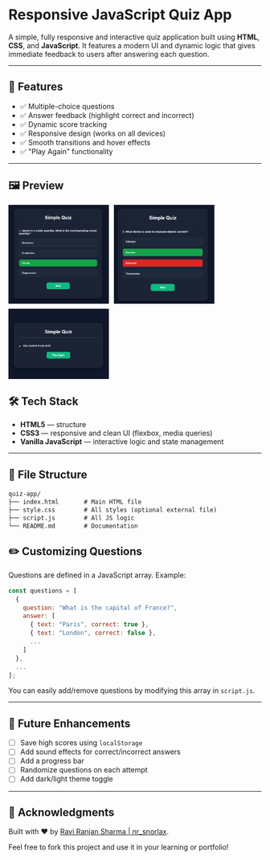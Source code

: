 # Responsive JavaScript Quiz App

A simple, fully responsive and interactive quiz application built using **HTML**, **CSS**, and **JavaScript**. It features a modern UI and dynamic logic that gives immediate feedback to users after answering each question.

---

## 🚀 Features

- ✅ Multiple-choice questions
- ✅ Answer feedback (highlight correct and incorrect)
- ✅ Dynamic score tracking
- ✅ Responsive design (works on all devices)
- ✅ Smooth transitions and hover effects
- ✅ "Play Again" functionality

---

## 🖼 Preview

<div style="display: flex; gap: 10px; flex-wrap: wrap;">
  <img src="look/start.png" width="200"/>
  <img src="look/wrong.png" width="200"/>
  <img src="look/leaderboard.png" width="200"/>
</div>


## 🛠 Tech Stack

- **HTML5** — structure
- **CSS3** — responsive and clean UI (flexbox, media queries)
- **Vanilla JavaScript** — interactive logic and state management

---

## 📂 File Structure

```
quiz-app/
├── index.html       # Main HTML file
├── style.css        # All styles (optional external file)
├── script.js        # All JS logic
└── README.md        # Documentation
```

## ✏️ Customizing Questions

Questions are defined in a JavaScript array. Example:

```js
const questions = [
  {
    question: "What is the capital of France?",
    answer: [
      { text: "Paris", correct: true },
      { text: "London", correct: false },
      ...
    ]
  },
  ...
];
```

You can easily add/remove questions by modifying this array in `script.js`.

---

## 🔮 Future Enhancements

- [ ] Save high scores using `localStorage`
- [ ] Add sound effects for correct/incorrect answers
- [ ] Add a progress bar
- [ ] Randomize questions on each attempt
- [ ] Add dark/light theme toggle

---


## 🙌 Acknowledgments

Built with ❤️ by [Ravi Ranjan Sharma | nr_snorlax](https://www.instagram.com/nr_snorlax/).

Feel free to fork this project and use it in your learning or portfolio!

